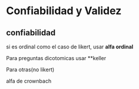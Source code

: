 # Confiabilidad y Validez

## confiabilidad

si es ordinal como el caso de likert, usar
**alfa ordinal**

Para preguntas dicotomicas usar
**keller


Para otras(no likert)

alfa de crownbach
